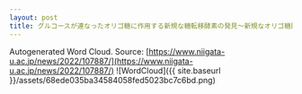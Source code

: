 ```yaml
---
layout: post
title: グルコースが連なったオリゴ糖に作用する新規な糖転移酵素の発見～新規なオリゴ糖配糖体の合成法の開発に貢献～
---
```

Autogenerated Word Cloud.
Source\: [https://www.niigata-u.ac.jp/news/2022/107887/](https://www.niigata-u.ac.jp/news/2022/107887/)
![WordCloud]({{ site.baseurl }}/assets/68ede035ba34584058fed5023bc7c6bd.png)